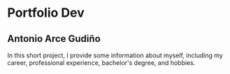 # Portfolio Dev
## Antonio Arce Gudiño
In this short project, I provide some information about myself, including my career, professional experience, bachelor's degree, and hobbies.
